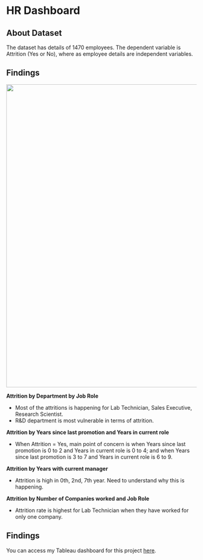 # HR Dashboard

About Dataset
--

The dataset has details of 1470 employees. The dependent variable is Attrition (Yes or No), where as employee details are independent variables.

Findings
--

<img src="https://raw.githubusercontent.com/hrisav/tableau-works/main/hr-dashboard/images/hr.JPG" width="800">

**Attrition by Department by Job Role**

* Most of the attritions is happening for Lab Technician, Sales Executive, Research Scientist.
* R&D department is most vulnerable in terms of attrition.

**Attrition by Years since last promotion and Years in current role**

* When Attrition = Yes, main point of concern is when Years since last promotion is 0 to 2 and Years in current role is 0 to 4; and when Years since last promotion is 3 to 7 and Years in current role is 6 to 9.

**Attrition by Years with current manager**

* Attrition is high in 0th, 2nd, 7th year. Need to understand why this is happening.

**Attrition by Number of Companies worked and Job Role**

* Attrition rate is highest for Lab Technician when they have worked for only one company.

Findings
--

You can access my Tableau dashboard for this project [here](https://public.tableau.com/profile/hrisav.bhowmick#!/vizhome/HRdashboard_16183398550500/Dashboard1).
